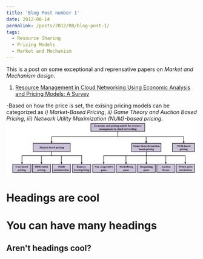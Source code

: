 ```yaml
---
title: 'Blog Post number 1'
date: 2012-08-14
permalink: /posts/2012/08/blog-post-1/
tags:
  - Resource Sharing
  - Pricing Models
  - Market and Mechanism
---
```


This is a post on some exceptional and reprensative papers on *Market and Mechanism design*. 
1. [Resource Management in Cloud Networking Using Economic Analysis and Pricing Models: A Survey](https://ieeexplore.ieee.org/abstract/document/7807328)

-Based on how the price is set, the exising pricing models can be categorized as *i) Market-Based Pricing*, *ii) Game Theory and Auction Based Pricing*, *iii) Network Utility Maximization (NUM)-based pricing*.
<img src='/images/PriceModels.PNG'>

Headings are cool
======

You can have many headings
======

Aren't headings cool?
------
